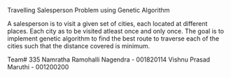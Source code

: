 Travelling Salesperson Problem using Genetic Algorithm

A salesperson is to visit a given set of cities, each located at different places. Each city as to be visited atleast once and only once. The goal is to implement genetic algorithm to find the best route to traverse each of the cities such that the distance covered is minimum. 

Team# 335
Namratha Ramohalli Nagendra - 001820114
Vishnu Prasad Maruthi - 001200200
